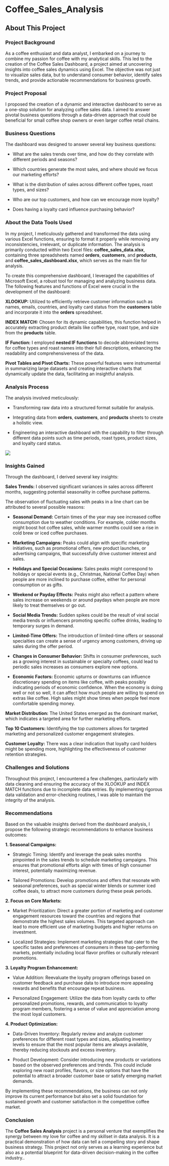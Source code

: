 # Coffee_Sales_Analysis

## About This Project

### Project Background

As a coffee enthusiast and data analyst, I embarked on a journey to combine my passion for coffee with my analytical skills. This led to the creation of the Coffee Sales Dashboard, a project aimed at uncovering insights into coffee sales dynamics using Excel. The objective was not just to visualize sales data, but to understand consumer behavior, identify sales trends, and provide actionable recommendations for business growth.

### Project Proposal

I proposed the creation of a dynamic and interactive dashboard to serve as a one-stop solution for analyzing coffee sales data. I aimed to answer pivotal business questions through a data-driven approach that could be beneficial for small coffee shop owners or even larger coffee retail chains.

### Business Questions

The dashboard was designed to answer several key business questions:

- What are the sales trends over time, and how do they correlate with different periods and seasons?
  
- Which countries generate the most sales, and where should we focus our marketing efforts?
  
- What is the distribution of sales across different coffee types, roast types, and sizes?
  
- Who are our top customers, and how can we encourage more loyalty?
  
- Does having a loyalty card influence purchasing behavior?

### About the Data Tools Used

In my project, I meticulously gathered and transformed the data using various Excel functions, ensuring to format it properly while removing any inconsistencies, irrelevant, or duplicate information. The analysis is primarily conducted within two Excel files: **coffee_sales_data.xlsx**, containing three spreadsheets named **orders**, **customers**, and **products**, and **coffee_sales_dashboard.xlsx**, which serves as the main file for analysis.

To create this comprehensive dashboard, I leveraged the capabilities of Microsoft Excel, a robust tool for managing and analyzing business data. The following features and functions of Excel were crucial in the development of the dashboard:

**XLOOKUP:** Utilized to efficiently retrieve customer information such as names, emails, countries, and loyalty card status from the **customers** table and incorporate it into the **orders** spreadsheet.

**INDEX MATCH:** Chosen for its dynamic capabilities, this function helped in accurately extracting product details like coffee type, roast type, and size from the **products** table.

**IF Function:** I employed **nested IF functions** to decode abbreviated terms for coffee types and roast names into their full descriptions, enhancing the readability and comprehensiveness of the data.

**Pivot Tables and Pivot Charts:** These powerful features were instrumental in summarizing large datasets and creating interactive charts that dynamically update the data, facilitating an insightful analysis.

### Analysis Process

The analysis involved meticulously:

- Transforming raw data into a structured format suitable for analysis.
  
- Integrating data from **orders**, **customers**, and **products** sheets to create a holistic view.
  
- Engineering an interactive dashboard with the capability to filter through different data points such as time periods, roast types, product sizes, and loyalty card status.

![](coffee_dashboard.PNG)

### Insights Gained

Through the dashboard, I derived several key insights:

**Sales Trends:** I observed significant variances in sales across different months, suggesting potential seasonality in coffee purchase patterns.

The observation of fluctuating sales with peaks in a line chart can be attributed to several possible reasons:

- **Seasonal Demand:** Certain times of the year may see increased coffee consumption due to weather conditions. For example, colder months might boost hot coffee sales, while warmer months could see a rise in cold brew or iced coffee purchases.

- **Marketing Campaigns:** Peaks could align with specific marketing initiatives, such as promotional offers, new product launches, or advertising campaigns, that successfully drive customer interest and sales.

- **Holidays and Special Occasions:** Sales peaks might correspond to holidays or special events (e.g., Christmas, National Coffee Day) when people are more inclined to purchase coffee, either for personal consumption or as gifts.

- **Weekend or Payday Effects:** Peaks might also reflect a pattern where sales increase on weekends or around paydays when people are more likely to treat themselves or go out.

- **Social Media Trends:** Sudden spikes could be the result of viral social media trends or influencers promoting specific coffee drinks, leading to temporary surges in demand.

- **Limited-Time Offers:** The introduction of limited-time offers or seasonal specialties can create a sense of urgency among customers, driving up sales during the offer period.

- **Changes in Consumer Behavior:** Shifts in consumer preferences, such as a growing interest in sustainable or specialty coffees, could lead to periodic sales increases as consumers explore new options.

- **Economic Factors:** Economic upturns or downturns can influence discretionary spending on items like coffee, with peaks possibly indicating periods of economic confidence. When the economy is doing well or not so well, it can affect how much people are willing to spend on extras like coffee. High sales might show times when people feel more comfortable spending money.

**Market Distribution:** The United States emerged as the dominant market, which indicates a targeted area for further marketing efforts.

**Top 10 Customers:** Identifying the top customers allows for targeted marketing and personalized customer engagement strategies.

**Customer Loyalty:** There was a clear indication that loyalty card holders might be spending more, highlighting the effectiveness of customer retention strategies.

### Challenges and Solutions

Throughout this project, I encountered a few challenges, particularly with data cleaning and ensuring the accuracy of the XLOOKUP and INDEX MATCH functions due to incomplete data entries. By implementing rigorous data validation and error-checking routines, I was able to maintain the integrity of the analysis.

### Recommendations

Based on the valuable insights derived from the dashboard analysis, I propose the following strategic recommendations to enhance business outcomes:

**1. Seasonal Campaigns:**

- Strategic Timing: Identify and leverage the peak sales months pinpointed in the sales trends to schedule marketing campaigns. This ensures that promotional efforts align with times of high consumer interest, potentially maximizing revenue.

- Tailored Promotions: Develop promotions and offers that resonate with seasonal preferences, such as special winter blends or summer iced coffee deals, to attract more customers during these peak periods.
  
**2. Focus on Core Markets:**

- Market Prioritization: Direct a greater portion of marketing and customer engagement resources toward the countries and regions that demonstrate the highest sales volumes. This targeted approach can lead to more efficient use of marketing budgets and higher returns on investment.

- Localized Strategies: Implement marketing strategies that cater to the specific tastes and preferences of consumers in these top-performing markets, potentially including local flavor profiles or culturally relevant promotions.

**3. Loyalty Program Enhancement:**

- Value Addition: Reevaluate the loyalty program offerings based on customer feedback and purchase data to introduce more appealing rewards and benefits that encourage repeat business.
  
- Personalized Engagement: Utilize the data from loyalty cards to offer personalized promotions, rewards, and communication to loyalty program members, fostering a sense of value and appreciation among the most loyal customers.
  
**4. Product Optimization:**

- Data-Driven Inventory: Regularly review and analyze customer preferences for different roast types and sizes, adjusting inventory levels to ensure that the most popular items are always available, thereby reducing stockouts and excess inventory.
  
- Product Development: Consider introducing new products or variations based on the observed preferences and trends. This could include exploring new roast profiles, flavors, or size options that have the potential to attract a broader customer base or satisfy emerging market demands.

By implementing these recommendations, the business can not only improve its current performance but also set a solid foundation for sustained growth and customer satisfaction in the competitive coffee market.

### Conclusion

The **Coffee Sales Analysis** project is a personal venture that exemplifies the synergy between my love for coffee and my skillset in data analysis. It is a practical demonstration of how data can tell a compelling story and shape business strategy. This project not only serves as a learning experience but also as a potential blueprint for data-driven decision-making in the coffee industry..
